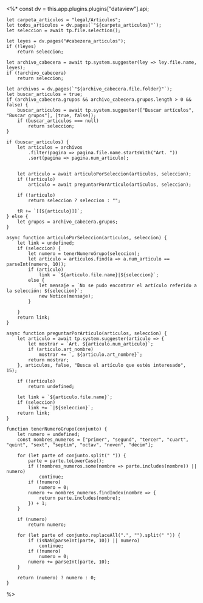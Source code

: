 <%*
	const dv = this.app.plugins.plugins["dataview"].api;

	let carpeta_articulos = "legal/Articulos";
	let todos_articulos = dv.pages(`"${carpeta_articulos}"`);
	let seleccion = await tp.file.selection();

	let leyes = dv.pages("#cabezera_articulos");
	if (!leyes)
		return seleccion;

	let archivo_cabecera = await tp.system.suggester(ley => ley.file.name, leyes);
	if (!archivo_cabecera)
		return seleccion;

	let archivos = dv.pages(`"${archivo_cabecera.file.folder}"`);
	let buscar_articulos = true;
	if (archivo_cabecera.grupos && archivo_cabecera.grupos.length > 0 && false) {
		buscar_articulos = await tp.system.suggester(["Buscar artículos", "Buscar grupos"], [true, false]);
		if (buscar_articulos === null)
			return seleccion;
	}

	if (buscar_articulos) {
		let articulos = archivos
			.filter(pagina => pagina.file.name.startsWith("Art. "))
			.sort(pagina => pagina.num_articulo);
		
		
		let articulo = await articuloPorSeleccion(articulos, seleccion);
		if (!articulo)
			articulo = await preguntarPorArticulo(articulos, seleccion);

		if (!articulo)
			return seleccion ? seleccion : "";

		tR += `[[${articulo}]]`;
	} else {
		let grupos = archivo_cabecera.grupos;
	}

	async function articuloPorSeleccion(articulos, seleccion) {
		let link = undefined;
		if (seleccion) {
			let numero = tenerNumeroGrupo(seleccion);
			let articulo = articulos.find(a => a.num_articulo == parseInt(numero, 10));
			if (articulo)
				link = `${articulo.file.name}|${seleccion}`;
			else {
				let mensaje = `No se pudo encontrar el artículo referido a la selección: ${seleccion}`;
				new Notice(mensaje);
			}
				
		}
		return link;
	}

	async function preguntarPorArticulo(articulos, seleccion) {
		let articulo = await tp.system.suggester(articulo => {
			let mostrar = `Art. ${articulo.num_articulo}`;
			if (articulo.art_nombre) 
				mostrar += `, ${articulo.art_nombre}`;
			return mostrar;
		}, articulos, false, "Busca el artículo que estés interesado", 15);

		if (!articulo)
			return undefined;

		let link = `${articulo.file.name}`;
		if (seleccion)
			link += `|${seleccion}`;
		return link;
	}

	function tenerNumeroGrupo(conjunto) {
		let numero = undefined;	
		const nombres_numeros = ["primer", "segund", "tercer", "cuart", "quint", "sext", "septim", "octav", "noven", "décim"];
	
		for (let parte of conjunto.split(" ")) {
			parte = parte.toLowerCase();
			if (!nombres_numeros.some(nombre => parte.includes(nombre)) || numero)
				continue;
			if (!numero)
				numero = 0;
			numero += nombres_numeros.findIndex(nombre => {
				return parte.includes(nombre);
			}) + 1;
		}
		
		if (numero) 
			return numero;

		for (let parte of conjunto.replaceAll(".", "").split(" ")) {
			if (isNaN(parseInt(parte, 10)) || numero)
				continue;
			if (!numero)
				numero = 0;
			numero += parseInt(parte, 10);
		}
		
		return (numero) ? numero : 0;
	}
%>